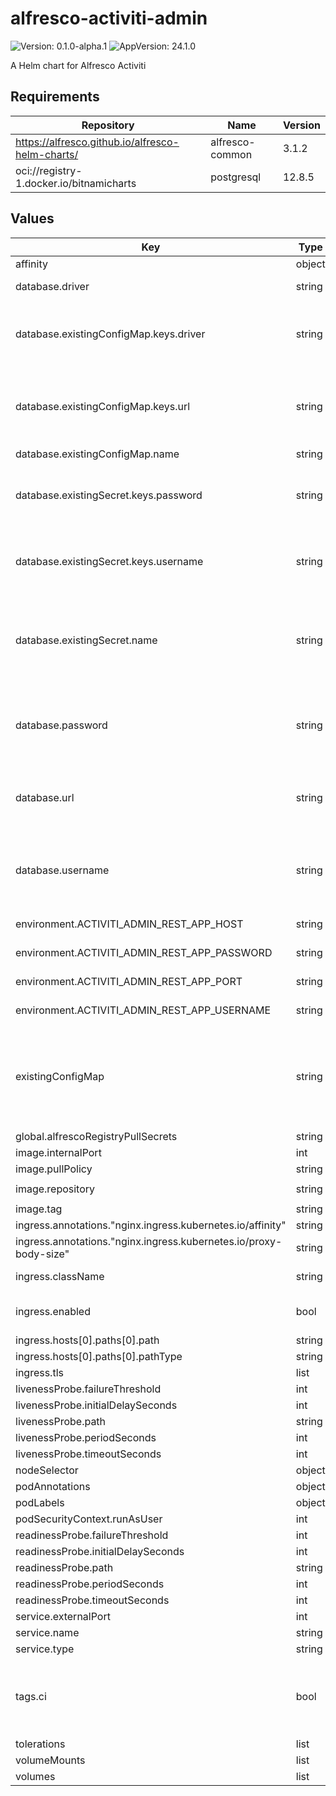 # alfresco-activiti-admin

![Version: 0.1.0-alpha.1](https://img.shields.io/badge/Version-0.1.0--alpha.1-informational?style=flat-square) ![AppVersion: 24.1.0](https://img.shields.io/badge/AppVersion-24.1.0-informational?style=flat-square)

A Helm chart for Alfresco Activiti

## Requirements

| Repository | Name | Version |
|------------|------|---------|
| https://alfresco.github.io/alfresco-helm-charts/ | alfresco-common | 3.1.2 |
| oci://registry-1.docker.io/bitnamicharts | postgresql | 12.8.5 |

## Values

| Key | Type | Default | Description |
|-----|------|---------|-------------|
| affinity | object | `{}` |  |
| database.driver | string | `nil` | JDBC driver Class |
| database.existingConfigMap.keys.driver | string | `"DATABASE_DRIVER"` | configmap key where to find the JDBC driver Class for admin app |
| database.existingConfigMap.keys.url | string | `"DATABASE_URL"` | configmap key where to find the URL of the database for admin app |
| database.existingConfigMap.name | string | `nil` |  |
| database.existingSecret.keys.password | string | `"DATABASE_PASSWORD"` | Key within the secret holding the database password for admin app |
| database.existingSecret.keys.username | string | `"DATABASE_USERNAME"` | Key within the secret holding the database username for admin app |
| database.existingSecret.name | string | `nil` | Name of a pre-existing secret containing database credentials for admin app |
| database.password | string | `nil` | JDBC password to use to connect to the DB for admin app |
| database.url | string | `nil` | JDBC url to connect to the external DB for admin app |
| database.username | string | `nil` | JDBC username to use to connect to the DB for admin app |
| environment.ACTIVITI_ADMIN_REST_APP_HOST | string | `"http://localhost"` | activiti-app address |
| environment.ACTIVITI_ADMIN_REST_APP_PASSWORD | string | `"admin"` | activiti-app password |
| environment.ACTIVITI_ADMIN_REST_APP_PORT | string | `"80"` | activiti-app port |
| environment.ACTIVITI_ADMIN_REST_APP_USERNAME | string | `"admin@app.activiti.com"` | activiti-app username |
| existingConfigMap | string | `nil` | Name of a pre-existing configmap to load env vars from (overrides .envinronment values) |
| global.alfrescoRegistryPullSecrets | string | `"quay-registry-secret"` |  |
| image.internalPort | int | `8080` |  |
| image.pullPolicy | string | `"IfNotPresent"` |  |
| image.repository | string | `"quay.io/alfresco/alfresco-process-services-admin"` |  |
| image.tag | string | `"24.1.0"` |  |
| ingress.annotations."nginx.ingress.kubernetes.io/affinity" | string | `"cookie"` |  |
| ingress.annotations."nginx.ingress.kubernetes.io/proxy-body-size" | string | `"5g"` |  |
| ingress.className | string | `"nginx"` | supported ingress class |
| ingress.enabled | bool | `true` | Toggle ingress for APS admin |
| ingress.hosts[0].paths[0].path | string | `"/activiti-admin"` |  |
| ingress.hosts[0].paths[0].pathType | string | `"Prefix"` |  |
| ingress.tls | list | `[]` |  |
| livenessProbe.failureThreshold | int | `5` |  |
| livenessProbe.initialDelaySeconds | int | `25` |  |
| livenessProbe.path | string | `"/activiti-admin/"` |  |
| livenessProbe.periodSeconds | int | `10` |  |
| livenessProbe.timeoutSeconds | int | `5` |  |
| nodeSelector | object | `{}` |  |
| podAnnotations | object | `{}` |  |
| podLabels | object | `{}` |  |
| podSecurityContext.runAsUser | int | `33007` |  |
| readinessProbe.failureThreshold | int | `5` |  |
| readinessProbe.initialDelaySeconds | int | `25` |  |
| readinessProbe.path | string | `"/activiti-admin/"` |  |
| readinessProbe.periodSeconds | int | `10` |  |
| readinessProbe.timeoutSeconds | int | `5` |  |
| service.externalPort | int | `80` |  |
| service.name | string | `"activiti-admin"` |  |
| service.type | string | `"ClusterIP"` |  |
| tags.ci | bool | `false` | A chart tag used for Hyland's CI purpose. Do not set it to true. |
| tolerations | list | `[]` |  |
| volumeMounts | list | `[]` |  |
| volumes | list | `[]` |  |
